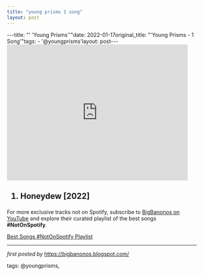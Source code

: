 ```yaml
---
title: "young prisms 1 song"
layout: post
---
```

---title: "' 'Young Prisms''"date: 2022-01-17original_title: "'Young Prisms - 1 Song'"tags:  - '@youngprisms'layout: post---<iframe frameborder="0" height="360" src="https://youtube.com/embed/GEp9wv1Joy0?list=PLtuNtuTatqI3kMmL6S1_Zel8IUnVHXuSi" width="480"></iframe><h2><ol><li>Honeydew [2022]</li></ol></h2><!--Subscribe and Playlist Links--><div>    <p>For more exclusive tracks not on Spotify, subscribe to <a href="https://www.youtube.com/@BigBanonos" target="_blank">BigBanonos on YouTube</a> and explore their curated playlist of the best songs <strong>#NotOnSpotify</strong>.</p>    <p><a href="https://www.youtube.com/playlist?list=PLtuNtuTatqI0kFahUCbtbfenC_ET5O_tr" target="_blank">Best Songs #NotOnSpotify Playlist<br /></a></p></div><hr /><p><em>first posted by</em> <a href="https://bigbanonos.blogspot.com/" rel="noopener" target="_new">https://bigbanonos.blogspot.com/</a></p><p>tags: @youngprisms,</p>